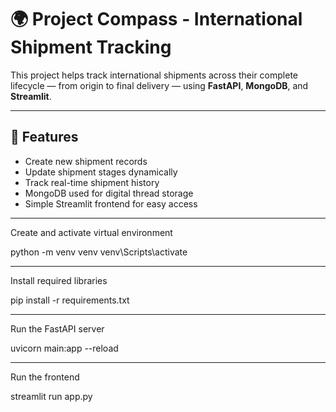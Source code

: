 # 🌍 Project Compass - International Shipment Tracking

This project helps track international shipments across their complete lifecycle — from origin to final delivery — using **FastAPI**, **MongoDB**, and **Streamlit**.

---

## 🚀 Features
- Create new shipment records  
- Update shipment stages dynamically  
- Track real-time shipment history  
- MongoDB used for digital thread storage  
- Simple Streamlit frontend for easy access  

---

Create and activate virtual environment

python -m venv venv
venv\Scripts\activate

---

Install required libraries

pip install -r requirements.txt

---

Run the FastAPI server

uvicorn main:app --reload

---

Run the frontend

streamlit run app.py

